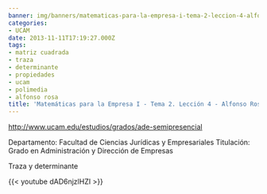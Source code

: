 ```yaml
---
banner: img/banners/matematicas-para-la-empresa-i-tema-2-leccion-4-alfonso-rosa.jpg
categories:
- UCAM
date: 2013-11-11T17:19:27.000Z
tags:
- matriz cuadrada
- traza
- determinante
- propiedades
- ucam
- polimedia
- alfonso rosa
title: 'Matemáticas para la Empresa I - Tema 2. Lección 4 - Alfonso Rosa'
---
```


http://www.ucam.edu/estudios/grados/ade-semipresencial

Departamento: Facultad de Ciencias Jurídicas y Empresariales
Titulación: Grado en Administración y Dirección de Empresas

Traza y determinante

{{< youtube dAD6njzlHZI >}}
